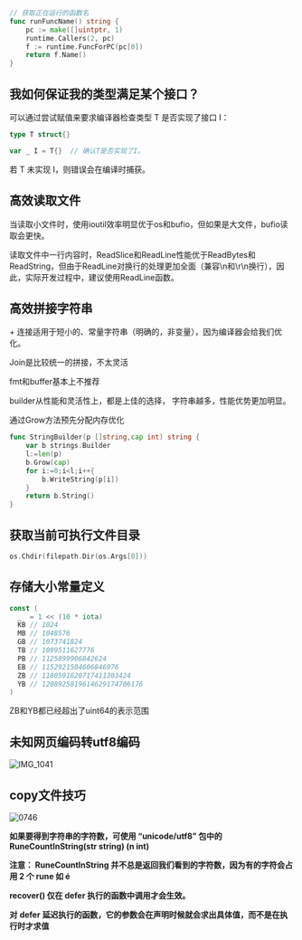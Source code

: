 ```go
// 获取正在运行的函数名
func runFuncName() string {
	pc := make([]uintptr, 1)
	runtime.Callers(2, pc)
	f := runtime.FuncForPC(pc[0])
	return f.Name()
}
```



## **我如何保证我的类型满足某个接口？**

可以通过尝试赋值来要求编译器检查类型 T 是否实现了接口 I：

```go
type T struct{}

var _ I = T{}  // 确认T是否实现了I。
```

若 T 未实现 I，则错误会在编译时捕获。



## 高效读取文件

当读取小文件时，使用ioutil效率明显优于os和bufio，但如果是大文件，bufio读取会更快。

读取文件中一行内容时，ReadSlice和ReadLine性能优于ReadBytes和ReadString，但由于ReadLine对换行的处理更加全面（兼容\n和\r\n换行），因此，实际开发过程中，建议使用ReadLine函数。



## 高效拼接字符串

\+ 连接适用于短小的、常量字符串（明确的，非变量），因为编译器会给我们优化。

Join是比较统一的拼接，不太灵活

fmt和buffer基本上不推荐

builder从性能和灵活性上，都是上佳的选择， 字符串越多，性能优势更加明显。

通过Grow方法预先分配内存优化

```go
func StringBuilder(p []string,cap int) string { 
	var b strings.Builder 
	l:=len(p) 
	b.Grow(cap) 
	for i:=0;i<l;i++{ 
		b.WriteString(p[i]) 
	} 
	return b.String() 
}
```



## 获取当前可执行文件目录

```go
os.Chdir(filepath.Dir(os.Args[0])) 
```



## 存储大小常量定义

```go
const (
  _  = 1 << (10 * iota)
  KB // 1024
  MB // 1048576
  GB // 1073741824
  TB // ‭1099511627776‬
  PB // ‭1125899906842624‬
  EB // ‭1152921504606846976‬
  ZB // ‭1180591620717411303424‬
  YB // ‭1208925819614629174706176‬
)
```

ZB和YB都已经超出了uint64的表示范围



## 未知网页编码转utf8编码

![IMG_1041](https://cdn.jsdelivr.net/gh/lian-yang/images@master/images/IMG_1041.PNG)

## copy文件技巧

![0746](https://cdn.jsdelivr.net/gh/lian-yang/images@master/images/0746.PNG)



**如果要得到字符串的字符数，可使用 “unicode/utf8” 包中的 RuneCountInString(str string) (n int)**

**注意： RuneCountInString 并不总是返回我们看到的字符数，因为有的字符会占用 2 个 rune 如 é** 

**recover() 仅在 defer 执行的函数中调用才会生效。**

**对** **defer** **延迟执行的函数，它的参数会在声明时候就会求出具体值，而不是在执行时才求值**

